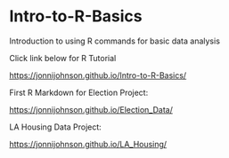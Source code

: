 # Intro-to-R-Basics
Introduction to using R commands for basic data analysis


Click link below for R Tutorial

https://jonnijohnson.github.io/Intro-to-R-Basics/


First R Markdown for Election Project:

https://jonnijohnson.github.io/Election_Data/


LA Housing Data Project:

https://jonnijohnson.github.io/LA_Housing/
